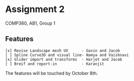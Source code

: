# Assignment 2
COMP360, AB1, Group 1

## Features
```
[x] Revise Landscape mesh UV      - Gavin and Jacob
[ ] Spline Curve3D and visual line- Namya and Vaishnavi
[x] Glider import and transforms  - Harjot and Jacob
[ ] Breif and report-in           - Karanjit
```


The features will be touched by October 8th.
